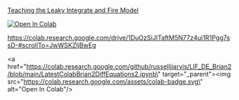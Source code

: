
[Teaching the Leaky Integrate and Fire Model](https://github.com/russelljjarvis/LIF_DE_Brian2/blob/main/Brian2DiffEquations2.ipynb)

[![Open In Colab](https://colab.research.google.com/assets/colab-badge.svg)](https://colab.research.google.com/github/russelljjarvis/LIF_DE_Brian2/blob/main/Brian2DiffEquations2.ipynb)


https://colab.research.google.com/drive/1DuOzSiJITaftM5N77z4ui1R1Pgg7ssD-#scrollTo=JwWSKZIjBwEg


<a href=\"https://colab.research.google.com/github/russelljjarvis/LIF_DE_Brian2/blob/main/LatestColabBrian2DiffEquations2.ipynb\" target=\"_parent\"><img src=\"https://colab.research.google.com/assets/colab-badge.svg\" alt=\"Open In Colab\"/></a>
